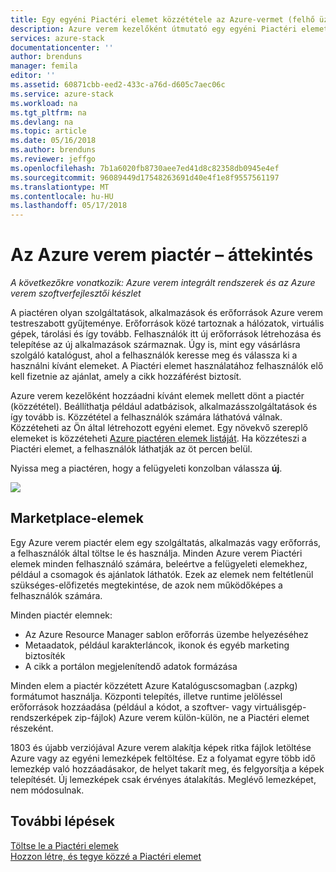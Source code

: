 ```yaml
---
title: Egy egyéni Piactéri elemet közzététele az Azure-vermet (felhő üzemeltetője) |} Microsoft Docs
description: Azure verem kezelőként útmutató egy egyéni Piactéri elemet közzététele az Azure-készletben.
services: azure-stack
documentationcenter: ''
author: brenduns
manager: femila
editor: ''
ms.assetid: 60871cbb-eed2-433c-a76d-d605c7aec06c
ms.service: azure-stack
ms.workload: na
ms.tgt_pltfrm: na
ms.devlang: na
ms.topic: article
ms.date: 05/16/2018
ms.author: brenduns
ms.reviewer: jeffgo
ms.openlocfilehash: 7b1a6020fb8730aee7ed41d8c82358db0945e4ef
ms.sourcegitcommit: 96089449d17548263691d40e4f1e8f9557561197
ms.translationtype: MT
ms.contentlocale: hu-HU
ms.lasthandoff: 05/17/2018
---
```

# <a name="the-azure-stack-marketplace-overview"></a>Az Azure verem piactér – áttekintés

*A következőkre vonatkozik: Azure verem integrált rendszerek és az Azure verem szoftverfejlesztői készlet*

A piactéren olyan szolgáltatások, alkalmazások és erőforrások Azure verem testreszabott gyűjteménye. Erőforrások közé tartoznak a hálózatok, virtuális gépek, tárolási és így tovább. Felhasználók itt új erőforrások létrehozása és telepítése az új alkalmazások származnak. Úgy is, mint egy vásárlásra szolgáló katalógust, ahol a felhasználók keresse meg és válassza ki a használni kívánt elemeket. A Piactéri elemet használatához felhasználók elő kell fizetnie az ajánlat, amely a cikk hozzáférést biztosít.

Azure verem kezelőként hozzáadni kívánt elemek mellett dönt a piactér (közzététel). Beállíthatja például adatbázisok, alkalmazásszolgáltatások és így tovább is. Közzététel a felhasználók számára láthatóvá válnak. Közzéteheti az Ön által létrehozott egyéni elemet. Egy növekvő szereplő elemeket is közzéteheti [Azure piactéren elemek listáját](azure-stack-marketplace-azure-items.md). Ha közzéteszi a Piactéri elemet, a felhasználók láthatják az öt percen belül.

Nyissa meg a piactéren, hogy a felügyeleti konzolban válassza **új**.

![](media/azure-stack-publish-custom-marketplace-item/image1.png)

## <a name="marketplace-items"></a>Marketplace-elemek
Egy Azure verem piactér elem egy szolgáltatás, alkalmazás vagy erőforrás, a felhasználók által töltse le és használja. Minden Azure verem Piactéri elemek minden felhasználó számára, beleértve a felügyeleti elemekhez, például a csomagok és ajánlatok láthatók. Ezek az elemek nem feltétlenül szükséges-előfizetés megtekintése, de azok nem működőképes a felhasználók számára.

Minden piactér elemnek:

* Az Azure Resource Manager sablon erőforrás üzembe helyezéséhez
* Metaadatok, például karakterláncok, ikonok és egyéb marketing biztosíték
* A cikk a portálon megjelenítendő adatok formázása

Minden elem a piactér közzétett Azure Katalóguscsomagban (.azpkg) formátumot használja. Központi telepítés, illetve runtime jelöléssel erőforrások hozzáadása (például a kódot, a szoftver- vagy virtuálisgép-rendszerképek zip-fájlok) Azure verem külön-külön, ne a Piactéri elemet részeként. 

1803 és újabb verziójával Azure verem alakítja képek ritka fájlok letöltése Azure vagy az egyéni lemezképek feltöltése. Ez a folyamat egyre több idő lemezkép való hozzáadásakor, de helyet takarít meg, és felgyorsítja a képek telepítését. Új lemezképek csak érvényes átalakítás.  Meglévő lemezképet, nem módosulnak. 

## <a name="next-steps"></a>További lépések
[Töltse le a Piactéri elemek](azure-stack-download-azure-marketplace-item.md)  
[Hozzon létre, és tegye közzé a Piactéri elemet](azure-stack-create-and-publish-marketplace-item.md)

